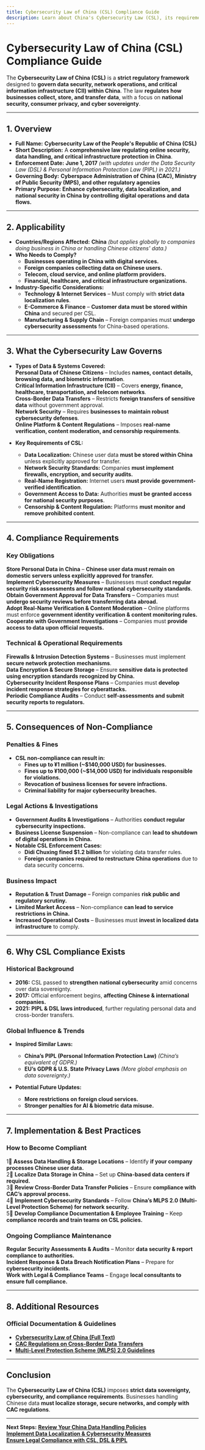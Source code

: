 ```yaml
---
title: Cybersecurity Law of China (CSL) Compliance Guide
description: Learn about China's Cybersecurity Law (CSL), its requirements, enforcement, and best practices for businesses handling data in China.
---
```


# Cybersecurity Law of China (CSL) Compliance Guide
The **Cybersecurity Law of China (CSL)** is a **strict regulatory framework** designed to **govern data security, network operations, and critical information infrastructure (CII) within China**. The law **regulates how businesses collect, store, and transfer data**, with a focus on **national security, consumer privacy, and cyber sovereignty**.

---

## 1. Overview
- **Full Name:** **Cybersecurity Law of the People's Republic of China (CSL)**  
- **Short Description:** A **comprehensive law regulating online security, data handling, and critical infrastructure protection in China**.  
- **Enforcement Date:** **June 1, 2017** *(with updates under the Data Security Law (DSL) & Personal Information Protection Law (PIPL) in 2021.)*  
- **Governing Body:** **Cyberspace Administration of China (CAC), Ministry of Public Security (MPS), and other regulatory agencies**  
- **Primary Purpose:** **Enhance cybersecurity, data localization, and national security in China by controlling digital operations and data flows.**  

---

## 2. Applicability
- **Countries/Regions Affected:** **China** *(but applies globally to companies doing business in China or handling Chinese citizens' data.)*  
- **Who Needs to Comply?**  
  - **Businesses operating in China with digital services.**  
  - **Foreign companies collecting data on Chinese users.**  
  - **Telecom, cloud service, and online platform providers.**  
  - **Financial, healthcare, and critical infrastructure organizations.**  
- **Industry-Specific Considerations:**  
  - **Technology & Internet Services** – Must comply with **strict data localization rules**.  
  - **E-Commerce & Finance** – **Customer data must be stored within China** and secured per CSL.  
  - **Manufacturing & Supply Chain** – Foreign companies must **undergo cybersecurity assessments** for China-based operations.  

---

## 3. What the Cybersecurity Law Governs
- **Types of Data & Systems Covered:**  
   **Personal Data of Chinese Citizens** – Includes **names, contact details, browsing data, and biometric information**.  
   **Critical Information Infrastructure (CII)** – Covers **energy, finance, healthcare, transportation, and telecom networks**.  
   **Cross-Border Data Transfers** – Restricts **foreign transfers of sensitive data** without government approval.  
   **Network Security** – Requires **businesses to maintain robust cybersecurity defenses**.  
   **Online Platform & Content Regulations** – Imposes **real-name verification, content moderation, and censorship requirements**.  

- **Key Requirements of CSL:**  
  - **Data Localization:** Chinese user data **must be stored within China** unless explicitly approved for transfer.  
  - **Network Security Standards:** Companies **must implement firewalls, encryption, and security audits.**  
  - **Real-Name Registration:** Internet users **must provide government-verified identification**.  
  - **Government Access to Data:** Authorities **must be granted access for national security purposes**.  
  - **Censorship & Content Regulation:** Platforms **must monitor and remove prohibited content**.  

---

## 4. Compliance Requirements
### Key Obligations
 **Store Personal Data in China** – **Chinese user data must remain on domestic servers unless explicitly approved for transfer.**  
 **Implement Cybersecurity Measures** – Businesses must **conduct regular security risk assessments and follow national cybersecurity standards**.  
 **Obtain Government Approval for Data Transfers** – Companies must **undergo security reviews before transferring data abroad.**  
 **Adopt Real-Name Verification & Content Moderation** – Online platforms must enforce **government identity verification & content monitoring rules.**  
 **Cooperate with Government Investigations** – Companies must **provide access to data upon official requests.**  

### Technical & Operational Requirements
 **Firewalls & Intrusion Detection Systems** – Businesses must implement **secure network protection mechanisms**.  
 **Data Encryption & Secure Storage** – Ensure **sensitive data is protected using encryption standards recognized by China.**  
 **Cybersecurity Incident Response Plans** – Companies must **develop incident response strategies for cyberattacks.**  
 **Periodic Compliance Audits** – Conduct **self-assessments and submit security reports to regulators.**  

---

## 5. Consequences of Non-Compliance
### Penalties & Fines
- **CSL non-compliance can result in:**  
  - **Fines up to ¥1 million (~$140,000 USD) for businesses.**  
  - **Fines up to ¥100,000 (~$14,000 USD) for individuals responsible for violations.**  
  - **Revocation of business licenses for severe infractions.**  
  - **Criminal liability for major cybersecurity breaches.**  

### Legal Actions & Investigations
- **Government Audits & Investigations** – Authorities **conduct regular cybersecurity inspections.**  
- **Business License Suspension** – Non-compliance can **lead to shutdown of digital operations in China.**  
- **Notable CSL Enforcement Cases:**  
  - **Didi Chuxing fined $1.2 billion** for violating data transfer rules.  
  - **Foreign companies required to restructure China operations** due to data security concerns.  

### Business Impact
- **Reputation & Trust Damage** – Foreign companies **risk public and regulatory scrutiny.**  
- **Limited Market Access** – Non-compliance **can lead to service restrictions in China.**  
- **Increased Operational Costs** – Businesses must **invest in localized data infrastructure** to comply.  

---

## 6. Why CSL Compliance Exists
### Historical Background
- **2016:** CSL passed to **strengthen national cybersecurity** amid concerns over data sovereignty.  
- **2017:** Official enforcement begins, **affecting Chinese & international companies.**  
- **2021:** **PIPL & DSL laws introduced**, further regulating personal data and cross-border transfers.  

### Global Influence & Trends
- **Inspired Similar Laws:**  
  - **China’s PIPL (Personal Information Protection Law)** *(China’s equivalent of GDPR.)*  
  - **EU’s GDPR & U.S. State Privacy Laws** *(More global emphasis on data sovereignty.)*  

- **Potential Future Updates:**  
  - **More restrictions on foreign cloud services.**  
  - **Stronger penalties for AI & biometric data misuse.**  

---

## 7. Implementation & Best Practices
### How to Become Compliant
1⃣ **Assess Data Handling & Storage Locations** – Identify **if your company processes Chinese user data.**  
2⃣ **Localize Data Storage in China** – Set up **China-based data centers if required.**  
3⃣ **Review Cross-Border Data Transfer Policies** – Ensure **compliance with CAC’s approval process.**  
4⃣ **Implement Cybersecurity Standards** – Follow **China’s MLPS 2.0 (Multi-Level Protection Scheme) for network security.**  
5⃣ **Develop Compliance Documentation & Employee Training** – Keep **compliance records and train teams on CSL policies.**  

### Ongoing Compliance Maintenance
 **Regular Security Assessments & Audits** – Monitor **data security & report compliance to authorities.**  
 **Incident Response & Data Breach Notification Plans** – Prepare for **cybersecurity incidents.**  
 **Work with Legal & Compliance Teams** – Engage **local consultants to ensure full compliance.**  

---

## 8. Additional Resources
### Official Documentation & Guidelines
- **[ Cybersecurity Law of China (Full Text)](http://www.cac.gov.cn/2016-11/07/c_1119867116.htm)**  
- **[ CAC Regulations on Cross-Border Data Transfers](https://www.cac.gov.cn/)**  
- **[ Multi-Level Protection Scheme (MLPS) 2.0 Guidelines](https://www.mps.gov.cn/)**  

---

## Conclusion
The **Cybersecurity Law of China (CSL)** imposes **strict data sovereignty, cybersecurity, and compliance requirements**. Businesses handling Chinese data **must localize storage, secure networks, and comply with CAC regulations**.

---

 **Next Steps:**
 **[Review Your China Data Handling Policies](#)**  
 **[Implement Data Localization & Cybersecurity Measures](#)**  
 **[Ensure Legal Compliance with CSL, DSL & PIPL](#)**  
